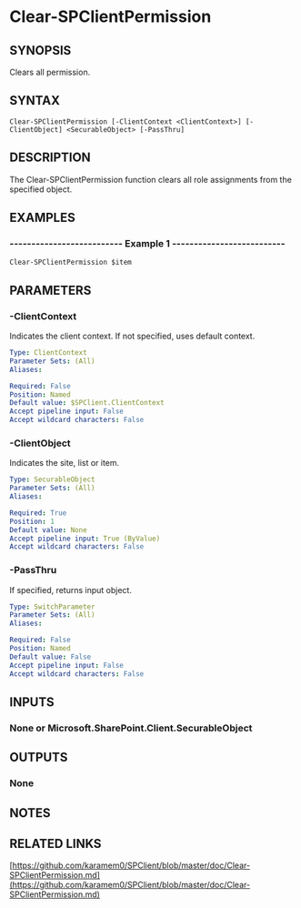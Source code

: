 # Clear-SPClientPermission

## SYNOPSIS
Clears all permission.

## SYNTAX

```
Clear-SPClientPermission [-ClientContext <ClientContext>] [-ClientObject] <SecurableObject> [-PassThru]
```

## DESCRIPTION
The Clear-SPClientPermission function clears all role assignments from the specified object.

## EXAMPLES

### -------------------------- Example 1 --------------------------
```
Clear-SPClientPermission $item
```

## PARAMETERS

### -ClientContext
Indicates the client context.
If not specified, uses default context.

```yaml
Type: ClientContext
Parameter Sets: (All)
Aliases: 

Required: False
Position: Named
Default value: $SPClient.ClientContext
Accept pipeline input: False
Accept wildcard characters: False
```

### -ClientObject
Indicates the site, list or item.

```yaml
Type: SecurableObject
Parameter Sets: (All)
Aliases: 

Required: True
Position: 1
Default value: None
Accept pipeline input: True (ByValue)
Accept wildcard characters: False
```

### -PassThru
If specified, returns input object.

```yaml
Type: SwitchParameter
Parameter Sets: (All)
Aliases: 

Required: False
Position: Named
Default value: False
Accept pipeline input: False
Accept wildcard characters: False
```

## INPUTS

### None or Microsoft.SharePoint.Client.SecurableObject

## OUTPUTS

### None

## NOTES

## RELATED LINKS

[https://github.com/karamem0/SPClient/blob/master/doc/Clear-SPClientPermission.md](https://github.com/karamem0/SPClient/blob/master/doc/Clear-SPClientPermission.md)

